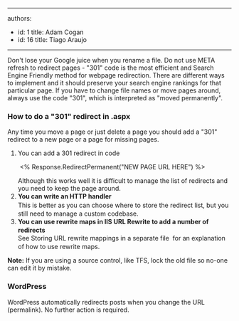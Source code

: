 

---
authors:
  - id: 1
    title: Adam Cogan
  - id: 16
    title: Tiago Araujo
---




<span class='intro'> <p>​Don't lose your Google juice when you rename a file. Do not use META refresh to redirect pages - &quot;301&quot; code is the most efficient and Search Engine Friendly method for webpage redirection. There are different ways to implement and it should preserve your search engine rankings for that particular page. If you have to change file names or move pages around, always use the code &quot;301&quot;, which is interpreted as &quot;moved permanently&quot;.​<br></p> </span>

<h3 class="ssw15-rteElement-H3">How to do a &quot;301&quot; redirect in .aspx<br></h3>Any time you move a page or just delete a page you should add a &quot;301&quot; redirect to a new page or a page for missing pages.<br>
<ol><li>You can add a 301 redirect in code<p class="ssw15-rteElement-CodeArea">&#160;&lt;% Response.RedirectPermanent(&quot;NEW PAGE URL HERE&quot;) %&gt;</p>Although this works well it is difficult to manage the list of redirects and you need to keep the page around.</li><li>
      <span style="line-height&#58;20px;"><b>You can write an HTTP handler</b><br></span><span style="line-height&#58;20px;">This is better as you can choose where to store the redirect list, but you still need to manage a custom codebase.</span></li><li>
      <span style="line-height&#58;20px;"><b>You can use rewrite maps in IIS URL Rewrite to add a number of redirects </b><br></span><span style="line-height&#58;20px;">See&#160;Storing URL rewrite mappings in a separate file&#160;&#160;for an explanation of how to use rewrite maps.</span></li></ol>
<b>Note&#58;</b>&#160;If you are using a source control, like TFS, lock the old file so no-one can edit it by mistake.<br><h3 class="ssw15-rteElement-H3">WordPress <br></h3><p class="ssw15-rteElement-P">WordPress automatically redirects posts when you change the&#160;URL (permalink). No further action is required.<br></p>


